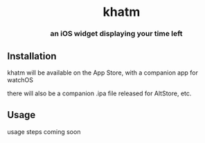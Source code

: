 <div id="user-content-toc">
  <ul align="center" style="list-style: none;">
    <summary>
      <h1>khatm</h1>
    </summary>
  </ul>
</div>
<h3 align="center">an iOS widget displaying your time left</h3>

## Installation

khatm will be available on the App Store, with a companion app for watchOS

there will also be a companion .ipa file released for AltStore, etc.

## Usage

usage steps coming soon
